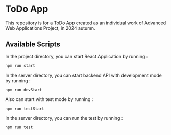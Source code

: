 # ToDo App

This repository is for a ToDo App created as an individual work of Advanced Web Applications Project, in 2024 autumn.

## Available Scripts

In the project directory, you can start React Application by running :

`npm run start`

In the server directory, you can start backend API with development mode by running :

`npm run devStart`

Also can start with test mode by running :

`npm run testStart`

In the server directory, you can run the test by running :

`npm run test`

